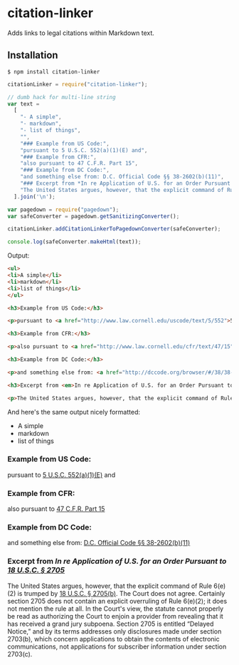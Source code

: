 # citation-linker

Adds links to legal citations within Markdown text.

## Installation

```
$ npm install citation-linker
```

```javascript
citationLinker = require("citation-linker");

// dumb hack for multi-line string
var text = 
  [
    "- A simple",
    "- markdown",
    "- list of things",
    "",
    "### Example from US Code:",
    "pursuant to 5 U.S.C. 552(a)(1)(E) and",
    "### Example from CFR:",
    "also pursuant to 47 C.F.R. Part 15",
    "### Example from DC Code:",
    "and something else from: D.C. Official Code §§ 38-2602(b)(11)",
    "### Excerpt from *In re Application of U.S. for an Order Pursuant to 18 U.S.C. § 2705*",
    "The United States argues, however, that the explicit command of Rule 6(e)(2) is trumped by 18 U.S.C. § 2705(b). The Court does not agree. Certainly section 2705 does not contain an explicit overruling of Rule 6(e)(2); it does not mention the rule at all. In the Court's view, the statute cannot properly be read as authorizing the Court to enjoin a provider from revealing that it has received a grand jury subpoena. Section 2705 is entitled “Delayed Notice,” and by its terms addresses only disclosures made under section 2703(b), which concern applications to obtain the contents of electronic communications, not applications for subscriber information under section 2703(c)."
  ].join('\n');

var pagedown = require("pagedown");
var safeConverter = pagedown.getSanitizingConverter();

citationLinker.addCitationLinkerToPagedownConverter(safeConverter);

console.log(safeConverter.makeHtml(text));
```

Output:

```html
<ul>
<li>A simple</li>
<li>markdown</li>
<li>list of things</li>
</ul>

<h3>Example from US Code:</h3>

<p>pursuant to <a href="http://www.law.cornell.edu/uscode/text/5/552">5 U.S.C. 552(a)(1)(E)</a> and</p>

<h3>Example from CFR:</h3>

<p>also pursuant to <a href="http://www.law.cornell.edu/cfr/text/47/15">47 C.F.R. Part 15</a></p>

<h3>Example from DC Code:</h3>

<p>and something else from: <a href="http://dccode.org/browser/#/38/38-2602">D.C. Official Code §§ 38-2602(b)(11)</a></p>

<h3>Excerpt from <em>In re Application of U.S. for an Order Pursuant to <a href="http://www.law.cornell.edu/uscode/text/18/2705">18 U.S.C. § 2705</a></em></h3>

<p>The United States argues, however, that the explicit command of Rule 6(e)(2) is trumped by <a href="http://www.law.cornell.edu/uscode/text/18/2705">18 U.S.C. § 2705(b)</a>. The Court does not agree. Certainly section 2705 does not contain an explicit overruling of Rule 6(e)(2); it does not mention the rule at all. In the Court's view, the statute cannot properly be read as authorizing the Court to enjoin a provider from revealing that it has received a grand jury subpoena. Section 2705 is entitled “Delayed Notice,” and by its terms addresses only disclosures made under section 2703(b), which concern applications to obtain the contents of electronic communications, not applications for subscriber information under section 2703(c).</p>
```

And here's the same output nicely formatted:

<ul>
<li>A simple</li>
<li>markdown</li>
<li>list of things</li>
</ul>

<h3>Example from US Code:</h3>

<p>pursuant to <a href="http://www.law.cornell.edu/uscode/text/5/552">5 U.S.C. 552(a)(1)(E)</a> and</p>

<h3>Example from CFR:</h3>

<p>also pursuant to <a href="http://www.law.cornell.edu/cfr/text/47/15">47 C.F.R. Part 15</a></p>

<h3>Example from DC Code:</h3>

<p>and something else from: <a href="http://dccode.org/browser/#/38/38-2602">D.C. Official Code §§ 38-2602(b)(11)</a></p>

<h3>Excerpt from <em>In re Application of U.S. for an Order Pursuant to <a href="http://www.law.cornell.edu/uscode/text/18/2705">18 U.S.C. § 2705</a></em></h3>

<p>The United States argues, however, that the explicit command of Rule 6(e)(2) is trumped by <a href="http://www.law.cornell.edu/uscode/text/18/2705">18 U.S.C. § 2705(b)</a>. The Court does not agree. Certainly section 2705 does not contain an explicit overruling of Rule 6(e)(2); it does not mention the rule at all. In the Court's view, the statute cannot properly be read as authorizing the Court to enjoin a provider from revealing that it has received a grand jury subpoena. Section 2705 is entitled “Delayed Notice,” and by its terms addresses only disclosures made under section 2703(b), which concern applications to obtain the contents of electronic communications, not applications for subscriber information under section 2703(c).</p>
